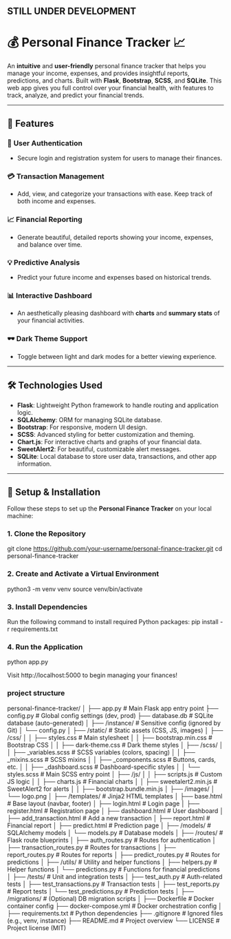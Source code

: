 ## STILL UNDER DEVELOPMENT

# :moneybag: **Personal Finance Tracker** :chart_with_upwards_trend:

An **intuitive** and **user-friendly** personal finance tracker that helps you manage your income, expenses, and provides insightful reports, predictions, and charts. Built with **Flask**, **Bootstrap**, **SCSS**, and **SQLite**. This web app gives you full control over your financial health, with features to track, analyze, and predict your financial trends.

---

## 🚀 **Features**

### :star2: **User Authentication**
- Secure login and registration system for users to manage their finances.

### :credit_card: **Transaction Management**
- Add, view, and categorize your transactions with ease. Keep track of both income and expenses.

### :chart_with_upwards_trend: **Financial Reporting**
- Generate beautiful, detailed reports showing your income, expenses, and balance over time.

### :bulb: **Predictive Analysis**
- Predict your future income and expenses based on historical trends.

### :bar_chart: **Interactive Dashboard**
- An aesthetically pleasing dashboard with **charts** and **summary stats** of your financial activities.

### :dark_sunglasses: **Dark Theme Support**
- Toggle between light and dark modes for a better viewing experience.

---

## 🛠️ **Technologies Used**

- **Flask**: Lightweight Python framework to handle routing and application logic.
- **SQLAlchemy**: ORM for managing SQLite database.
- **Bootstrap**: For responsive, modern UI design.
- **SCSS**: Advanced styling for better customization and theming.
- **Chart.js**: For interactive charts and graphs of your financial data.
- **SweetAlert2**: For beautiful, customizable alert messages.
- **SQLite**: Local database to store user data, transactions, and other app information.

---

## 🏁 **Setup & Installation**

Follow these steps to set up the **Personal Finance Tracker** on your local machine:

### 1. **Clone the Repository**
git clone https://github.com/your-username/personal-finance-tracker.git
cd personal-finance-tracker

### 2. Create and Activate a Virtual Environment
python3 -m venv venv
source venv/bin/activate

### 3. Install Dependencies
Run the following command to install required Python packages:
pip install -r requirements.txt

### 4. Run the Application
python app.py

Visit http://localhost:5000 to begin managing your finances!

### project structure 
personal-finance-tracker/
│
├── app.py                      # Main Flask app entry point
├── config.py                   # Global config settings (dev, prod)
├── database.db                 # SQLite database (auto-generated)
│
├── /instance/                  # Sensitive config (ignored by Git)
│   └── config.py
│
├── /static/                    # Static assets (CSS, JS, images)
│   ├── /css/
│   │   ├── styles.css          # Main stylesheet
│   │   ├── bootstrap.min.css   # Bootstrap CSS
│   │   ├── dark-theme.css      # Dark theme styles
│   ├── /scss/
│   │   ├── _variables.scss     # SCSS variables (colors, spacing)
│   │   ├── _mixins.scss        # SCSS mixins
│   │   ├── _components.scss    # Buttons, cards, etc.
│   │   ├── _dashboard.scss     # Dashboard-specific styles
│   │   └── styles.scss         # Main SCSS entry point
│   ├── /js/
│   │   ├── scripts.js          # Custom JS logic
│   │   ├── charts.js           # Financial charts
│   │   ├── sweetalert2.min.js  # SweetAlert2 for alerts
│   │   ├── bootstrap.bundle.min.js
│   ├── /images/
│       └── logo.png
│
├── /templates/                 # Jinja2 HTML templates
│   ├── base.html               # Base layout (navbar, footer)
│   ├── login.html              # Login page
│   ├── register.html           # Registration page
│   ├── dashboard.html          # User dashboard
│   ├── add_transaction.html    # Add a new transaction
│   ├── report.html             # Financial report
│   ├── predict.html            # Prediction page
│
├── /models/                    # SQLAlchemy models
│   └── models.py               # Database models
│
├── /routes/                    # Flask route blueprints
│   ├── auth_routes.py          # Routes for authentication
│   ├── transaction_routes.py   # Routes for transactions
│   ├── report_routes.py        # Routes for reports
│   ├── predict_routes.py       # Routes for predictions
│
├── /utils/                     # Utility and helper functions
│   ├── helpers.py              # Helper functions
│   └── predictions.py          # Functions for financial predictions
│
├── /tests/                     # Unit and integration tests
│   ├── test_auth.py            # Auth-related tests
│   ├── test_transactions.py    # Transaction tests
│   ├── test_reports.py         # Report tests
│   └── test_predictions.py     # Prediction tests
│
├── /migrations/                # (Optional) DB migration scripts
│
├── Dockerfile                  # Docker container config
├── docker-compose.yml          # Docker orchestration config
│
├── requirements.txt            # Python dependencies
├── .gitignore                  # Ignored files (e.g., venv, instance)
├── README.md                   # Project overview
└── LICENSE                     # Project license (MIT)
